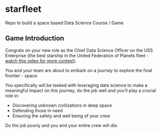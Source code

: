 # starfleet
Repo to build a space based Data Science Course / Game

## Game Introduction
Congrats on your new role as the Chief Data Science Officer on the USS Enterprise (the best starship in the United Federation of Planets fleet - [watch this video for more context](https://www.youtube.com/watch?v=fLNupChQc2k)).

You and your team are about to embark on a journey to explore the final frontier - space.

You specifically will be tasked with leveraging data science to make a meaningful impact on this journey, do the job well and you’ll play a crucial role in:

- Discovering unknown civilizations in deep space
- Defending those in need
- Ensuring the safety and well being of your crew

Do the job poorly and you and your entire crew will die.
